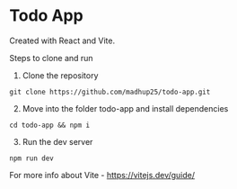 # Todo App

Created with React and Vite.

Steps to clone and run

1. Clone the repository
```
git clone https://github.com/madhup25/todo-app.git
```

2. Move into the folder todo-app and install dependencies
```
cd todo-app && npm i
```

3. Run the dev server
```
npm run dev
```

For more info about Vite - https://vitejs.dev/guide/